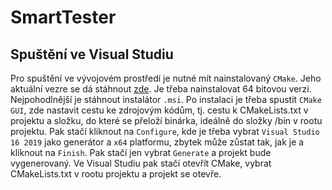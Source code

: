 # SmartTester
## Spuštění ve Visual Studiu
Pro spuštění ve vývojovém prostředí je nutné mít nainstalovaný `CMake`. Jeho aktuální vezre se dá stáhnout [zde](https://cmake.org/download/).
Je třeba nainstalovat 64 bitovou verzi. Nejpohodlnější je stáhnout instalátor `.msi`.
Po instalaci je třeba spustit `CMake GUI`, zde nastavit cestu ke zdrojovým kódům, tj. cestu k CMakeLists.txt v projektu a složku, 
do které se přeloží binárka, ideálně do složky /bin v rootu projektu. Pak stačí kliknout na `Configure`, kde je třeba vybrat 
`Visual Studio 16 2019` jako generátor a `x64` platformu, zbytek může zůstat tak, jak je a kliknout na `Finish`. Pak stačí jen vybrat 
`Generate` a projekt bude vygenerovaný. Ve Visual Studiu pak stačí otevřít CMake, vybrat CMakeLists.txt v rootu projektu a projekt 
se otevře.
